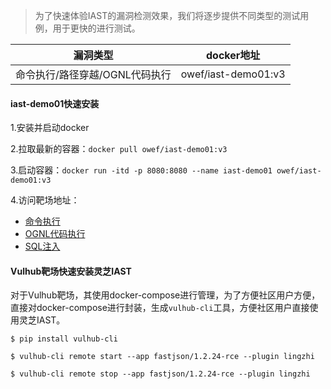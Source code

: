 > 为了快速体验IAST的漏洞检测效果，我们将逐步提供不同类型的测试用例，用于更快的进行测试。

| 漏洞类型 | docker地址 |
|  ----  | ----  |
| 命令执行/路径穿越/OGNL代码执行 | owef/iast-demo01:v3 |

#### iast-demo01快速安装
1.安装并启动docker

2.拉取最新的容器：`docker pull owef/iast-demo01:v3`

3.启动容器：`docker run -itd -p 8080:8080 --name iast-demo01 owef/iast-demo01:v3`

4.访问靶场地址：
- [命令执行](http://localhost:8080/iast-test01/cmd.jsp?cmd=id)
- [OGNL代码执行](http://localhost:8080/iast-test01/ognl.jsp?exp=T(java.lang.Runtime).getRuntime().exec(%27whoami%27))
- [SQL注入](http://localhost:8080/iast-test01/sql.jsp?page=1&page_size=10)

#### Vulhub靶场快速安装灵芝IAST
对于Vulhub靶场，其使用docker-compose进行管理，为了方便社区用户方便，直接对docker-compose进行封装，生成`vulhub-cli`工具，方便社区用户直接使用灵芝IAST。
```shel
$ pip install vulhub-cli

$ vulhub-cli remote start --app fastjson/1.2.24-rce --plugin lingzhi

$ vulhub-cli remote stop --app fastjson/1.2.24-rce --plugin lingzhi
```
